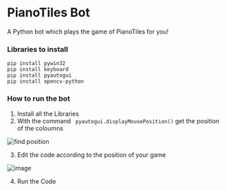 # PianoTiles Bot
A Python bot which plays the game of PianoTiles for you!

### Libraries to install
```
pip install pywin32
pip install keyboard
pip install pyautogui
pip install opencv-python
```
### How to run the bot

1. Install all the Libraries
2. With the command ``` pyautogui.displayMousePosition()``` get the position of the coloumns

![find position](https://user-images.githubusercontent.com/67638193/97983952-0eab3f00-1dfc-11eb-8693-1ec4b1108b28.png)

3. Edit the code according to the position of your game

![image](https://user-images.githubusercontent.com/67638193/97984205-72ce0300-1dfc-11eb-9c06-929374c905fc.png)

4. Run the Code
